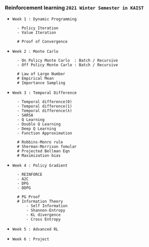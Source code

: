 ### Reinforcement learning `2021 Winter Semester in KAIST`


- `Week 1 : Dynamic Programming`
        
        - Policy Iteration
        - Value Iteration
        
        # Proof of Convergence 

- `Week 2 : Monte Carlo`

        - On Policy Monte Carlo  : Batch / Recursive 
        - Off Policy Monte Carlo : Batch / Recursive
        
        # Law of Large Number
        # Empirical Mean 
        # Importance Sampling 
        
- `Week 3 : Temporal Difference`

        - Temporal difference(0)
        - Temporal difference(1)
        - Temporal difference(λ)
        - SARSA
        - Q Learning
        - Double Q Learning
        - Deep Q Learning
        - Function Approximation 

        # Robbins-Monro rule
        # Sherman-Morrison fomular
        # Projected Bellman Eqn
        # Maximization bias 

- `Week 4 : Policy Gradient`

        - REINFORCE
        - A2C
        - DPG
        - DDPG

        # PG Proof
        # Information Theory 
            - Self Information
            - Shannon-Entropy
            - KL divergence
            - Cross Entropy

- `Week 5 : Advanced RL`
- `Week 6 : Project `
